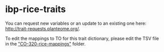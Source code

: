 # ibp-rice-traits

You can request new variables or an update to an existing one here: http://trait-requests.planteome.org/.

To edit the mappings to TO for this trait dictionary, please edit the TSV file in the ["CO-320-rice-mappings"](https://github.com/Planteome/CO-320-rice-traits/CO-320-rice-mappings) folder. 

